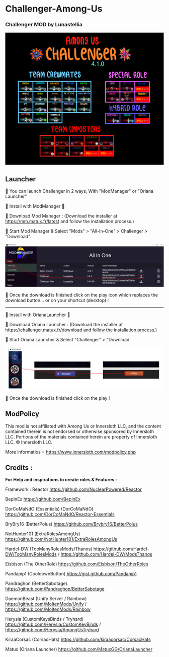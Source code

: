 # Challenger-Among-Us
### Challenger MOD by Lunastellia

![Install](https://github.com/Lunastellia/Challenger-Among-Us/blob/main/Oriana_Challenger-ver4.1.0.png?raw=true)

## Launcher 

🔶  You can launch Challenger in 2 ways, With "ModManager" or "Oriana Launcher" 



 🔻 Install with ModManager 🔻

🔹 Download Mod Manager : (Download the installer at https://mm.matux.fr/latest and follow the installation process.)

🔹 Start Mod Manager & Select "Mods" > "All-In-One" > Challenger > "Download".

![Install](https://github.com/Lunastellia/Challenger-Among-Us/blob/main/Oriana_Challenger_launchMM.png?raw=true)

🔹 Once the download is finished click on the play icon which replaces the download button... or on your shortcut (desktop) !

***

 🔻 Install with OrianaLauncher 🔻

🔹 Download Oriana Launcher : (Download the installer at https://challenger.matux.fr/download and follow the installation process.)

🔹 Start Oriana Launcher & Select "Challenger" > "Download

![Install](https://github.com/Lunastellia/Challenger-Among-Us/blob/main/Oriana_Challenger_launchOL.png?raw=true)

🔹 Once the download is finished click on the play !

## ModPolicy

This mod is not affiliated with Among Us or Innersloth LLC, and the content contained therein is not endorsed or otherwise sponsored by Innersloth LLC. Portions of the materials contained herein are property of Innersloth LLC. © Innersloth LLC.

More informatios = https://www.innersloth.com/modpolicy.php





## Credits :

**For Help and inspirations to create roles & Features :**

Framework : Reactor https://github.com/NuclearPowered/Reactor

BepInEx  https://github.com/BepInEx

DorCoMaNdO (Essentials) (DorCoMaNdO) https://github.com/DorCoMaNdO/Reactor-Essentials

BryBry16 (BetterPolus) https://github.com/Brybry16/BetterPolus

NotHunter101 (ExtraRolesAmongUs) https://github.com/NotHunter101/ExtraRolesAmongUs 

Hardel-DW (TooManyRolesMods/Thanos) https://github.com/Hardel-DW/TooManyRolesMods / https://github.com/Hardel-DW/ModsThanos 

Eisbison (The OtherRole) https://github.com/Eisbison/TheOtherRoles 

Pandapip1 (CooldownButton).https://gist.github.com/Pandapip1

Pandraghon (BetterSabotage). https://github.com/Pandraghon/BetterSabotage 

DaemonBeast (Unify Server / Rainbow) https://github.com/MoltenMods/Unify / https://github.com/MoltenMods/Rainbow 

Herysia (CustomKeysBinds / Tryhard) https://github.com/Herysia/CustomKeyBinds / https://github.com/Herysia/AmongUsTryhard 

KiraaCorsac (CorsacHats) https://github.com/kiraacorsac/CorsacHats 

Matux (Oriana Launcher) https://github.com/MatuxGG/OrianaLauncher 




